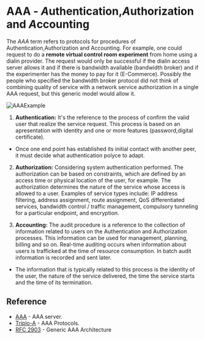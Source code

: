 # AAA - *A*uthentication,*A*uthorization and *A*ccounting

The *AAA* term refers to protocols for procedures of Authentication,Authorization and Accounting.
For example, one could request to do a **remote virtual control room experiment** from home using a dialin provider. The
   request would only be successful if the dialin access server allows
   it and if there is bandwidth available (bandwidth broker) and if the
   experimenter has the money to pay for it (E-Commerce).  Possibly the
   people who specified the bandwidth broker protocol did not think of
   combining quality of service with a network service authorization in
   a single AAA request, but this generic model would allow it.

![AAAExample](/image/AAAExample.png)

1. **Authentication:** It's the reference to the process of confirm the valid user that realize the service request. This process is based on an apresentation with identity and one or more features (password,digital certificate).

* Once one end point has established its initial contact with another peer, it must decide what authentication polyce to adapt.

2. **Authorization:** Considering system authentication performed.
The authorization can be based on constraints, which are defined by an access time or physical location of the user, for example.
 The authorization determines the nature of the service whose access is allowed to a user.
 Examples of service types include: IP address filtering, address assignment, route assignment, QoS differentiated services, bandwidth control / traffic management, compulsory tunneling for a particular endpoint, and encryption.

3. **Accounting:** The audit procedure is a reference to the collection of information related to users on the Authentication and Authorization processes.
This information can be used for management, planning, billing and so on. Real-time auditing occurs when information about users is trafficked at the time of resource consumption. In batch audit information is recorded and sent later.
 * The information that is typically related to this process is the identity of the user, the nature of the service delivered, the time the service starts and the time of its termination. 

## Reference

* [AAA](https://searchsecurity.techtarget.com/definition/AAA-server) - AAA server.
* [Triplo-A](https://pt.wikipedia.org/wiki/Protocolos_AAA) - AAA Protocols.
* [RFC 2903](https://tools.ietf.org/html/rfc2903#page-4) - Generic AAA Architecture
